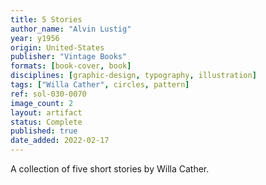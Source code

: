 ```yaml
---
title: 5 Stories
author_name: "Alvin Lustig"
year: y1956
origin: United-States
publisher: "Vintage Books"
formats: [book-cover, book]
disciplines: [graphic-design, typography, illustration]
tags: ["Willa Cather", circles, pattern]
ref: sol-030-0070
image_count: 2
layout: artifact
status: Complete
published: true
date_added: 2022-02-17
---
```


A collection of five short stories by Willa Cather.
